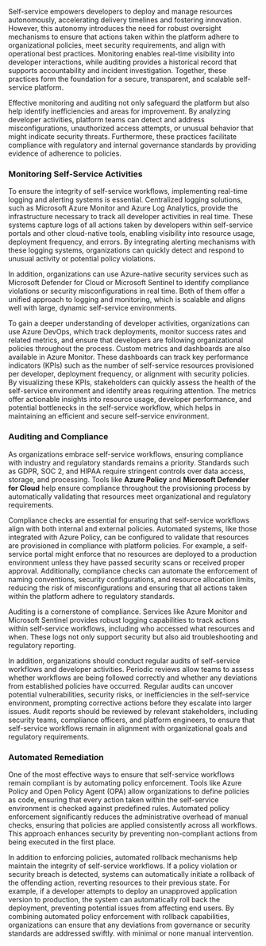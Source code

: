 Self-service empowers developers to deploy and manage resources autonomously, accelerating delivery timelines and fostering innovation. However, this autonomy introduces the need for robust oversight mechanisms to ensure that actions taken within the platform adhere to organizational policies, meet security requirements, and align with operational best practices. Monitoring enables real-time visibility into developer interactions, while auditing provides a historical record that supports accountability and incident investigation. Together, these practices form the foundation for a secure, transparent, and scalable self-service platform.

Effective monitoring and auditing not only safeguard the platform but also help identify inefficiencies and areas for improvement. By analyzing developer activities, platform teams can detect and address misconfigurations, unauthorized access attempts, or unusual behavior that might indicate security threats. Furthermore, these practices facilitate compliance with regulatory and internal governance standards by providing evidence of adherence to policies.

### Monitoring Self-Service Activities

To ensure the integrity of self-service workflows, implementing real-time logging and alerting systems is essential. Centralized logging solutions, such as Microsoft Azure Monitor and Azure Log Analytics, provide the infrastructure necessary to track all developer activities in real time. These systems capture logs of all actions taken by developers within self-service portals and other cloud-native tools, enabling visibility into resource usage, deployment frequency, and errors. By integrating alerting mechanisms with these logging systems, organizations can quickly detect and respond to unusual activity or potential policy violations.

In addition, organizations can use Azure-native security services such as Microsoft Defender for Cloud or Microsoft Sentinel to identify compliance violations or security misconfigurations in real time. Both of them offer a unified approach to logging and monitoring, which is scalable and aligns well with large, dynamic self-service environments.

To gain a deeper understanding of developer activities, organizations can use Azure DevOps, which track deployments, monitor success rates and related metrics, and ensure that developers are following organizational policies throughout the process. Custom metrics and dashboards are also available in Azure Monitor. These dashboards can track key performance indicators (KPIs) such as the number of self-service resources provisioned per developer, deployment frequency, or alignment with security policies. By visualizing these KPIs, stakeholders can quickly assess the health of the self-service environment and identify areas requiring attention. The metrics offer actionable insights into resource usage, developer performance, and potential bottlenecks in the self-service workflow, which helps in maintaining an efficient and secure self-service environment.

### Auditing and Compliance

As organizations embrace self-service workflows, ensuring compliance with industry and regulatory standards remains a priority. Standards such as GDPR, SOC 2, and HIPAA require stringent controls over data access, storage, and processing. Tools like **Azure Policy** and **Microsoft Defender for Cloud** help ensure compliance throughout the provisioning process by automatically validating that resources meet organizational and regulatory requirements.

Compliance checks are essential for ensuring that self-service workflows align with both internal and external policies. Automated systems, like those integrated with Azure Policy, can be configured to validate that resources are provisioned in compliance with platform policies. For example, a self-service portal might enforce that no resources are deployed to a production environment unless they have passed security scans or received proper approval. Additionally, compliance checks can automate the enforcement of naming conventions, security configurations, and resource allocation limits, reducing the risk of misconfigurations and ensuring that all actions taken within the platform adhere to regulatory standards.

Auditing is a cornerstone of compliance. Services like Azure Monitor and Microsoft Sentinel provides robust logging capabilities to track actions within self-service workflows, including who accessed what resources and when. These logs not only support security but also aid troubleshooting and regulatory reporting.

In addition, organizations should conduct regular audits of self-service workflows and developer activities. Periodic reviews allow teams to assess whether workflows are being followed correctly and whether any deviations from established policies have occurred. Regular audits can uncover potential vulnerabilities, security risks, or inefficiencies in the self-service environment, prompting corrective actions before they escalate into larger issues. Audit reports should be reviewed by relevant stakeholders, including security teams, compliance officers, and platform engineers, to ensure that self-service workflows remain in alignment with organizational goals and regulatory requirements.

### Automated Remediation

One of the most effective ways to ensure that self-service workflows remain compliant is by automating policy enforcement. Tools like Azure Policy and Open Policy Agent (OPA) allow organizations to define policies as code, ensuring that every action taken within the self-service environment is checked against predefined rules. Automated policy enforcement significantly reduces the administrative overhead of manual checks, ensuring that policies are applied consistently across all workflows. This approach enhances security by preventing non-compliant actions from being executed in the first place.

In addition to enforcing policies, automated rollback mechanisms help maintain the integrity of self-service workflows. If a policy violation or security breach is detected, systems can automatically initiate a rollback of the offending action, reverting resources to their previous state. For example, if a developer attempts to deploy an unapproved application version to production, the system can automatically roll back the deployment, preventing potential issues from affecting end users. By combining automated policy enforcement with rollback capabilities, organizations can ensure that any deviations from governance or security standards are addressed swiftly. with minimal or none manual intervention.

